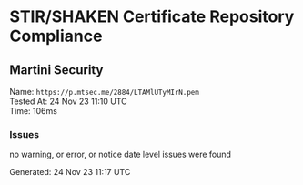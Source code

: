 # STIR/SHAKEN Certificate Repository Compliance

## Martini Security

Name: `https://p.mtsec.me/2884/LTAMlUTyMIrN.pem`\
Tested At: 24 Nov 23 11:10 UTC\
Time: 106ms

### Issues

no warning, or error, or notice date level issues were found

Generated: 24 Nov 23 11:17 UTC